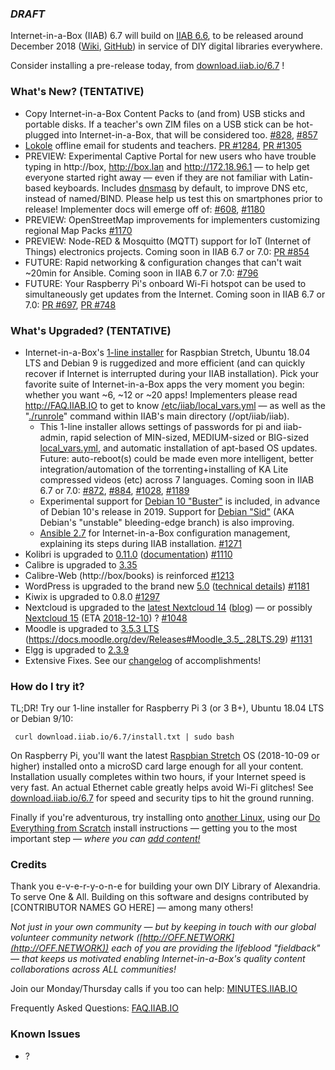 ### _**DRAFT**_

Internet-in-a-Box (IIAB) 6.7 will build on [IIAB 6.6](https://github.com/iiab/iiab/wiki/IIAB-6.6-Release-Notes), to be released around December 2018 ([Wiki](http://wiki.laptop.org/go/IIAB/6.7), [GitHub](https://github.com/iiab/iiab/milestone/4)) in service of DIY digital libraries everywhere.

Consider installing a pre-release today, from <a href=http://download.iiab.io/6.7/>download.iiab.io/6.7</a> !

### What's New? (TENTATIVE)

* Copy Internet-in-a-Box Content Packs to (and from) USB sticks and portable disks.  If a teacher's own ZIM files on a USB stick can be hot-plugged into Internet-in-a-Box, that will be considered too.  [#828](https://github.com/iiab/iiab/issues/828), [#857](https://github.com/iiab/iiab/issues/857)
* [Lokole](https://ascoderu.ca/) offline email for students and teachers.  [PR #1284](https://github.com/iiab/iiab/pull/1284), [PR #1305](https://github.com/iiab/iiab/pull/1305)
* PREVIEW: Experimental Captive Portal for new users who have trouble typing in http://box, http://box.lan and http://172.18.96.1 &mdash; to help get everyone started right away &mdash; even if they are not familiar with Latin-based keyboards.  Includes [dnsmasq](https://github.com/iiab/iiab/blob/master/vars/local_vars_medium.yml#L50-L58) by default, to improve DNS etc, instead of named/BIND.  Please help us test this on smartphones prior to release!  Implementer docs will emerge off of:  [#608](https://github.com/iiab/iiab/issues/608), [#1180](https://github.com/iiab/iiab/pull/1180)
* PREVIEW: OpenStreetMap improvements for implementers customizing regional Map Packs  [#1170](https://github.com/iiab/iiab/issues/1170)
* PREVIEW: Node-RED & Mosquitto (MQTT) support for IoT (Internet of Things) electronics projects.  Coming soon in IIAB 6.7 or 7.0:  [PR #854](https://github.com/iiab/iiab/pull/854)
* FUTURE: Rapid networking & configuration changes that can't wait ~20min for Ansible.  Coming soon in IIAB 6.7 or 7.0:  [#796](https://github.com/iiab/iiab/issues/796)
* FUTURE: Your Raspberry Pi's onboard Wi-Fi hotspot can be used to simultaneously get updates from the Internet.  Coming soon in IIAB 6.7 or 7.0:  [PR #697](https://github.com/iiab/iiab/pull/697), [PR #748](https://github.com/iiab/iiab/pull/748)

### What's Upgraded? (TENTATIVE)

* Internet-in-a-Box's [1-line installer](http://download.iiab.io/6.7/) for Raspbian Stretch, Ubuntu 18.04 LTS and Debian 9 is ruggedized and more efficient (and can quickly recover if Internet is interrupted during your IIAB installation).  Pick your favorite suite of Internet-in-a-Box apps the very moment you begin: whether you want ~6, ~12 or ~20 apps!  Implementers please read http://FAQ.IIAB.IO to get to know [/etc/iiab/local_vars.yml](http://wiki.laptop.org/go/IIAB/local_vars.yml) — as well as the "[./runrole](https://github.com/iiab/iiab/blob/master/runrole)" command within IIAB's main directory (/opt/iiab/iiab).
  * This 1-line installer allows settings of passwords for pi and iiab-admin, rapid selection of MIN-sized, MEDIUM-sized or BIG-sized [local_vars.yml](http://wiki.laptop.org/go/IIAB/local_vars.yml), and automatic installation of apt-based OS updates.  Future: auto-reboot(s) could be made even more intelligent, better integration/automation of the torrenting+installing of KA Lite compressed videos (etc) across 7 languages.  Coming soon in IIAB 6.7 or 7.0:  [#872](https://github.com/iiab/iiab/issues/872), [#884](https://github.com/iiab/iiab/issues/884), [#1028](https://github.com/iiab/iiab/issues/1028), [#1189](https://github.com/iiab/iiab/issues/1189)
  * Experimental support for [Debian 10 "Buster"](https://www.debian.org/devel/debian-installer/) is included, in advance of Debian 10's release in 2019.  Support for [Debian "Sid"](http://cdimage.debian.org/cdimage/daily-builds/sid_d-i/current/amd64/iso-cd/) (AKA Debian's "unstable" bleeding-edge branch) is also improving.
  * [Ansible 2.7](https://docs.ansible.com/ansible/devel/porting_guides/porting_guide_2.7.html) for Internet-in-a-Box configuration management, explaining its steps during IIAB installation.  [#1271](https://github.com/iiab/iiab/pull/1271)
* Kolibri is upgraded to [0.11.0](https://medium.com/kolibri-releases/kolibri-v0-11-is-here-1ba5c878c6ba) ([documentation](https://kolibri.readthedocs.io/en/latest/manage.html)) [#1110](https://github.com/iiab/iiab/issues/1110)
* Calibre is upgraded to [3.35](https://calibre-ebook.com/whats-new)
* Calibre-Web (http://box/books) is reinforced  [#1213](https://github.com/iiab/iiab/pull/1213)
* WordPress is upgraded to the brand new [5.0](https://wordpress.org/news/2018/12/bebo/) ([technical details](https://make.wordpress.org/core/tag/5-0/))  [#1181](https://github.com/iiab/iiab/issues/1181)
* Kiwix is upgraded to 0.8.0  [#1297](https://github.com/iiab/iiab/pull/1297)
* Nextcloud is upgraded to the [latest Nextcloud 14](https://nextcloud.com/changelog/#latest14) ([blog](https://nextcloud.com/blog/)) &mdash; or possibly [Nextcloud 15](https://github.com/nextcloud/server/milestone/48) (ETA [2018-12-10](https://github.com/nextcloud/server/wiki/Maintenance-and-Release-Schedule)) ?  [#1048](https://github.com/iiab/iiab/issues/1048)
* Moodle is upgraded to [3.5.3 LTS](https://docs.moodle.org/dev/Moodle_3.5.3_release_notes) (https://docs.moodle.org/dev/Releases#Moodle_3.5_.28LTS.29)  [#1131](https://github.com/iiab/iiab/issues/1131)
* Elgg is upgraded to [2.3.9](https://github.com/Elgg/Elgg/blob/2.3.9/CHANGELOG.md#239--2018-11-14)
* Extensive Fixes.  See our [changelog](https://github.com/iiab/iiab/milestone/4?closed=1) of accomplishments!

### How do I try it?

TL;DR!  Try our 1-line installer for Raspberry Pi 3 (or 3 B+), Ubuntu 18.04 LTS or Debian 9/10:

     curl download.iiab.io/6.7/install.txt | sudo bash

On Raspberry Pi, you'll want the latest [Raspbian Stretch](https://www.raspberrypi.org/downloads/raspbian/) OS (2018-10-09 or higher) installed onto a microSD card large enough for all your content.  Installation usually completes within two hours, if your Internet speed is very fast.  An actual Ethernet cable greatly helps avoid Wi-Fi glitches!  See [download.iiab.io/6.7](http://download.iiab.io/6.7/) for speed and security tips to hit the ground running.

Finally if you're adventurous, try installing onto [another Linux](https://github.com/iiab/iiab/wiki/IIAB-Platforms), using our [Do Everything from Scratch](https://github.com/iiab/iiab/wiki/IIAB-Installation#do-everything-from-scratch) install instructions &mdash; getting you to the most important step &mdash; _where you can [add content!](https://github.com/iiab/iiab/wiki/IIAB-Installation#add-content)_

### Credits

Thank you e-v-e-r-y-o-n-e for building your own DIY Library of Alexandria.  To serve One & All.  Building on this software and designs contributed by [CONTRIBUTOR NAMES GO HERE] &mdash; among many others!

_Not just in your own community &mdash; but by keeping in touch with our global volunteer community network ([http://OFF.NETWORK](http://OFF.NETWORK)) each of you are providing the lifeblood "fieldback" &mdash; that keeps us motivated enabling Internet-in-a-Box's quality content collaborations across ALL communities!_

Join our Monday/Thursday calls if you too can help: [MINUTES.IIAB.IO](http://MINUTES.IIAB.IO)

Frequently Asked Questions: [FAQ.IIAB.IO](http://FAQ.IIAB.IO)

### Known Issues

* ?